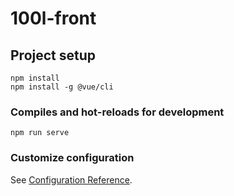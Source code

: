 # 100l-front

## Project setup
```
npm install
npm install -g @vue/cli
```

### Compiles and hot-reloads for development
```
npm run serve
```

### Customize configuration
See [Configuration Reference](https://cli.vuejs.org/config/).
